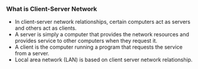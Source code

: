 <h3> What is Client-Server Network </h3>

- In client-server network relationships, certain computers act as servers and others act as clients.
- A server is simply a computer that provides the network resources and provides service to other computers when they request it.
- A client is the computer running a program that requests the service from a server.
- Local area network (LAN) is based on client server network relationship.
